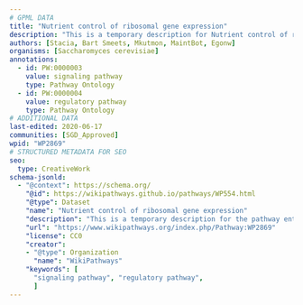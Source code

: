 ```yaml
---
# GPML DATA
title: "Nutrient control of ribosomal gene expression"
description: "This is a temporary description for Nutrient control of ribosomal gene expression"
authors: [Stacia, Bart Smeets, Mkutmon, MaintBot, Egonw]
organisms: [Saccharomyces cerevisiae]
annotations:
  - id: PW:0000003
    value: signaling pathway
    type: Pathway Ontology
  - id: PW:0000004
    value: regulatory pathway
    type: Pathway Ontology
# ADDITIONAL DATA
last-edited: 2020-06-17
communities: [SGD_Approved]
wpid: "WP2869"
# STRUCTURED METADATA FOR SEO
seo:
  type: CreativeWork
schema-jsonld:
  - "@context": https://schema.org/
    "@id": https://wikipathways.github.io/pathways/WP554.html
    "@type": Dataset
    "name": "Nutrient control of ribosomal gene expression"
    "description": "This is a temporary description for the pathway entitled: Nutrient control of ribosomal gene expression"
    "url": "https://www.wikipathways.org/index.php/Pathway:WP2869"
    "license": CC0
    "creator":
    - "@type": Organization
      "name": "WikiPathways"
    "keywords": [
      "signaling pathway", "regulatory pathway",
      ]
---
```

